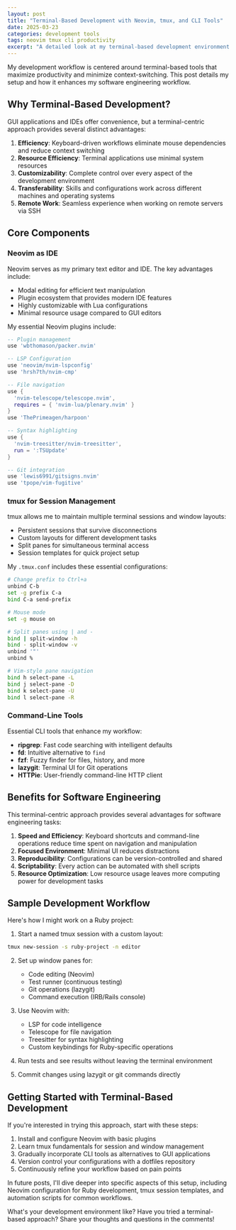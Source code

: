 ```yaml
---
layout: post
title: "Terminal-Based Development with Neovim, tmux, and CLI Tools"
date: 2025-03-23
categories: development tools
tags: neovim tmux cli productivity
excerpt: "A detailed look at my terminal-based development environment and how it enhances productivity for software engineering tasks."
---
```


My development workflow is centered around terminal-based tools that maximize productivity and minimize context-switching. This post details my setup and how it enhances my software engineering workflow.

## Why Terminal-Based Development?

GUI applications and IDEs offer convenience, but a terminal-centric approach provides several distinct advantages:

1. **Efficiency**: Keyboard-driven workflows eliminate mouse dependencies and reduce context switching
2. **Resource Efficiency**: Terminal applications use minimal system resources
3. **Customizability**: Complete control over every aspect of the development environment
4. **Transferability**: Skills and configurations work across different machines and operating systems
5. **Remote Work**: Seamless experience when working on remote servers via SSH

## Core Components

### Neovim as IDE

Neovim serves as my primary text editor and IDE. The key advantages include:

- Modal editing for efficient text manipulation
- Plugin ecosystem that provides modern IDE features
- Highly customizable with Lua configurations
- Minimal resource usage compared to GUI editors

My essential Neovim plugins include:

```lua
-- Plugin management
use 'wbthomason/packer.nvim'

-- LSP Configuration
use 'neovim/nvim-lspconfig'
use 'hrsh7th/nvim-cmp'

-- File navigation
use {
  'nvim-telescope/telescope.nvim',
  requires = { 'nvim-lua/plenary.nvim' }
}
use 'ThePrimeagen/harpoon'

-- Syntax highlighting
use {
  'nvim-treesitter/nvim-treesitter',
  run = ':TSUpdate'
}

-- Git integration
use 'lewis6991/gitsigns.nvim'
use 'tpope/vim-fugitive'
```

### tmux for Session Management

tmux allows me to maintain multiple terminal sessions and window layouts:

- Persistent sessions that survive disconnections
- Custom layouts for different development tasks
- Split panes for simultaneous terminal access
- Session templates for quick project setup

My `.tmux.conf` includes these essential configurations:

```bash
# Change prefix to Ctrl+a
unbind C-b
set -g prefix C-a
bind C-a send-prefix

# Mouse mode
set -g mouse on

# Split panes using | and -
bind | split-window -h
bind - split-window -v
unbind '"'
unbind %

# Vim-style pane navigation
bind h select-pane -L
bind j select-pane -D
bind k select-pane -U
bind l select-pane -R
```

### Command-Line Tools

Essential CLI tools that enhance my workflow:

- **ripgrep**: Fast code searching with intelligent defaults
- **fd**: Intuitive alternative to `find`
- **fzf**: Fuzzy finder for files, history, and more
- **lazygit**: Terminal UI for Git operations
- **HTTPie**: User-friendly command-line HTTP client

## Benefits for Software Engineering

This terminal-centric approach provides several advantages for software engineering tasks:

1. **Speed and Efficiency**: Keyboard shortcuts and command-line operations reduce time spent on navigation and manipulation
2. **Focused Environment**: Minimal UI reduces distractions
3. **Reproducibility**: Configurations can be version-controlled and shared
4. **Scriptability**: Every action can be automated with shell scripts
5. **Resource Optimization**: Low resource usage leaves more computing power for development tasks

## Sample Development Workflow

Here's how I might work on a Ruby project:

1. Start a named tmux session with a custom layout:

```bash
tmux new-session -s ruby-project -n editor
```

2. Set up window panes for:
   - Code editing (Neovim)
   - Test runner (continuous testing)
   - Git operations (lazygit)
   - Command execution (IRB/Rails console)

3. Use Neovim with:
   - LSP for code intelligence
   - Telescope for file navigation
   - Treesitter for syntax highlighting
   - Custom keybindings for Ruby-specific operations

4. Run tests and see results without leaving the terminal environment

5. Commit changes using lazygit or git commands directly

## Getting Started with Terminal-Based Development

If you're interested in trying this approach, start with these steps:

1. Install and configure Neovim with basic plugins
2. Learn tmux fundamentals for session and window management
3. Gradually incorporate CLI tools as alternatives to GUI applications
4. Version control your configurations with a dotfiles repository
5. Continuously refine your workflow based on pain points

In future posts, I'll dive deeper into specific aspects of this setup, including Neovim configuration for Ruby development, tmux session templates, and automation scripts for common workflows.

What's your development environment like? Have you tried a terminal-based approach? Share your thoughts and questions in the comments!
